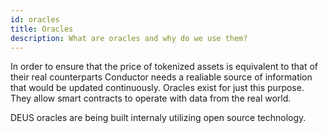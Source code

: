 ```yaml
---
id: oracles
title: Oracles
description: What are oracles and why do we use them?
---
```


In order to ensure that the price of tokenized assets is equivalent to that of their real counterparts Conductor needs a realiable source of information that would be updated continuously. Oracles exist for just this purpose. They allow smart contracts to operate with data from the real world.

DEUS oracles are being built internaly utilizing open source technology.
